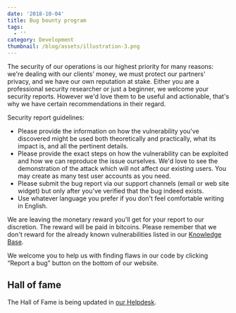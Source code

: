 ```yaml
---
date: '2018-10-04'
title: Bug bounty program
tags:
  - ''
category: Development
thumbnail: /blog/assets/illustration-3.png
---
```

The security of our operations is our highest priority for many reasons: we're dealing with our clients’ money, we must protect our partners' privacy, and we have our own reputation at stake. Either you are a professional security researcher or just a beginner, we welcome your security reports. However we'd love them to be useful and actionable, that's why we have certain recommendations in their regard.

  Security report guidelines:

* Please provide the information on how the vulnerability you've discovered might be used both theoretically and practically, what its impact is, and all the pertinent details.
* Please provide the exact steps on how the vulnerability can be exploited and how we can reproduce the issue ourselves. We'd love to see the demonstration of the attack which will not affect our existing users. You may create as many test user accounts as you need.
* Please submit the bug report via our support channels (email or web site widget) but only after you've verified that the bug indeed exists.
* Use whatever language you prefer if you don't feel comfortable writing in English.

We are leaving the monetary reward you'll get for your report to our discretion. The reward will be paid in bitcoins. Please remember that we don't reward for the already known vulnerabilities listed in our [Knowledge Base](https://help.a-ads.com/en/article/bug-bounty-program-at-a-ads-17ryedq/).

We welcome you to help us with finding flaws in our code by clicking “Report a bug” button on the bottom of our website.

## Hall of fame

The Hall of Fame is being updated in [our Helpdesk](https://help.a-ads.com/en/article/bug-bounty-program-at-a-ads-17ryedq/).
